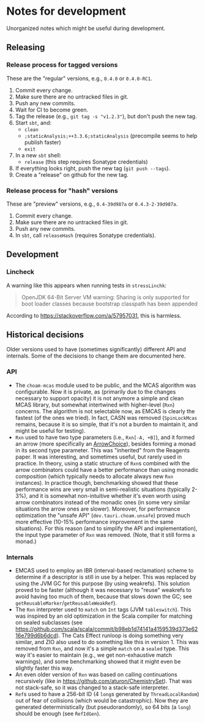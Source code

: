<!--

   SPDX-License-Identifier: Apache-2.0
   Copyright 2016-2025 Daniel Urban and contributors listed in NOTICE.txt

   Licensed under the Apache License, Version 2.0 (the "License");
   you may not use this file except in compliance with the License.
   You may obtain a copy of the License at

       http://www.apache.org/licenses/LICENSE-2.0

   Unless required by applicable law or agreed to in writing, software
   distributed under the License is distributed on an "AS IS" BASIS,
   WITHOUT WARRANTIES OR CONDITIONS OF ANY KIND, either express or implied.
   See the License for the specific language governing permissions and
   limitations under the License.

--->

# Notes for development

Unorganized notes which might be useful during development.

## Releasing

### Release process for tagged versions

These are the "regular" versions, e.g., `0.4.0` or `0.4.0-RC1`.

1. Commit every change.
1. Make sure there are no untracked files in git.
1. Push any new commits.
1. Wait for CI to become green.
1. Tag the release (e.g., `git tag -s "v1.2.3"`), but don't push the new tag.
1. Start `sbt`, and:
   - `clean`
   - `;staticAnalysis;++3.3.6;staticAnalysis` (precompile seems to help publish faster)
   - `exit`
1. In a new `sbt` shell:
   - `release` (this step requires Sonatype credentials)
1. If everything looks right, push the new tag (`git push --tags`).
1. Create a "release" on github for the new tag.

### Release process for "hash" versions

These are "preview" versions, e.g., `0.4-39d987a` or `0.4.3-2-39d987a`.

1. Commit every change.
1. Make sure there are no untracked files in git.
1. Push any new commits.
1. In `sbt`, call `releaseHash` (requires Sonatype credentials).

## Development

### Lincheck

A warning like this appears when running tests in `stressLinchk`:

> OpenJDK 64-Bit Server VM warning: Sharing is only supported for boot loader classes because bootstrap classpath has been appended

According to https://stackoverflow.com/a/57957031, this is harmless.

## Historical decisions

Older versions used to have (sometimes significantly) different API and internals.
Some of the decisions to change them are documented here.

### API

- The `choam-mcas` module used to be public, and the MCAS algorithm was configurable.
  Now it is private, as (primarily due to the changes necessary to support opacity)
  it is not anymore a simple and clean MCAS library, but somewhat intertwined with
  higher-level (`Rxn`) concerns. The algorithm is not selectable now, as EMCAS is clearly
  the fastest (of the ones we tried). In fact, CASN was removed (`SpinLockMcas` remains,
  because it is so simple, that it's not a burden to maintain it, and might be useful
  for testing).
- `Rxn` used to have two type parameters (i.e., `Rxn[-A, +B]`), and it formed an arrow
  (more specifically an [ArrowChoice](https://typelevel.org/cats/typeclasses/arrowchoice.html#arrowchoice)),
  besides forming a monad in its second type parameter. This was "inherited" from the
  Reagents paper. It was interesting, and sometimes useful, but rarely used in practice.
  In theory, using a static structure of `Rxn`s combined with the arrow combinators
  could have a better performance than using monadic composition (which typically needs
  to allocate always new `Rxn` instances). In practice though, benchmarking showed
  that these performance wins are very small in semi-realistic situations (typically
  2-3%), and it is somewhat non-intuitive whether it's even worth using arrow combinators
  instead of the monadic ones (in some very similar situations the arrow ones are slower).
  Moreover, for performance optimization the "unsafe API" (`dev.tauri.choam.unsafe`) proved
  much more effective (10-15% performance improvement in the same situations). For this reason
  (and to simplify the API and implementation), the input type parameter of `Rxn` was removed.
  (Note, that it still forms a monad.)

### Internals

- EMCAS used to employ an IBR (interval-based reclamation) scheme to determine if a
  descriptor is still in use by a helper. This was replaced by using the JVM GC for
  this purpose (by using weakrefs). This solution proved to be faster (although it
  was necessary to "reuse" weakrefs to avoid having too much of them, because that
  slows down the GC; see `getReusableMarker`/`getReusableWeakRef`).
- The `Rxn` interpreter used to `match` on `Int` tags (JVM `tableswitch`). This was
  inspired by an old optimization in the Scala compiler for matching on sealed
  subclasses (see
  <https://github.com/scala/scala/commit/b98eb1d74141a4159539d373e6216e799d6b6dcd>).
  The Cats Effect runloop is doing something very similar, and ZIO also used to do
  something like this in version 1. This was removed from `Rxn`, and now it's a
  simple `match` on a `sealed` type. This way it's easier to maintain (e.g., we get
  non-exhaustive match warnings), and some benchmarking showed that it might even
  be slightly faster this way.
- An even older version of `Rxn` was based on calling continuations recursively
  (like in <https://github.com/aturon/ChemistrySet>). That was not stack-safe,
  so it was changed to a stack-safe interpreter.
- `Ref`s used to have a 256-bit ID (4 `long`s generated by `ThreadLocalRandom`)
  out of fear of collisions (which would be catastrophic). Now they are generated
  deterministically (but pseudorandomly), so 64 bits (a `long`) should be
  enough (see `ṘefIdGen`).
